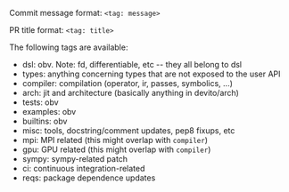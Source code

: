 Commit message format: ``<tag: message>``

PR title format: ``<tag: title>``

The following tags are available:

* dsl: obv. Note: fd, differentiable, etc -- they all belong to dsl
* types: anything concerning types that are not exposed to the user API
* compiler: compilation (operator, ir, passes, symbolics, ...)
* arch: jit and architecture (basically anything in devito/arch)
* tests: obv
* examples: obv
* builtins: obv
* misc: tools, docstring/comment updates, pep8 fixups, etc
* mpi: MPI related (this might overlap with `compiler`)
* gpu: GPU related (this might overlap with `compiler`)
* sympy: sympy-related patch
* ci: continuous integration-related
* reqs: package dependence updates